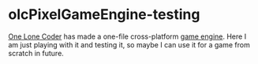 # olcPixelGameEngine-testing

[One Lone Coder](https://github.com/OneLoneCoder) has made a one-file cross-platform [game engine](https://github.com/OneLoneCoder/olcPixelGameEngine). Here I am just playing with it and testing it, so maybe I can use it for a game from scratch in future.

